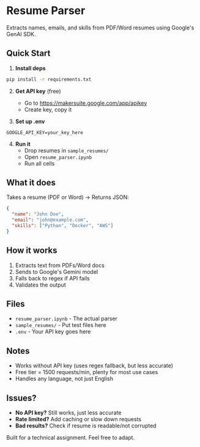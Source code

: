 # Resume Parser

Extracts names, emails, and skills from PDF/Word resumes using Google's GenAI SDK.

## Quick Start

1. **Install deps**
```bash
pip install -r requirements.txt
```

2. **Get API key** (free)
   - Go to https://makersuite.google.com/app/apikey
   - Create key, copy it

3. **Set up .env**
```
GOOGLE_API_KEY=your_key_here
```

4. **Run it**
   - Drop resumes in `sample_resumes/`
   - Open `resume_parser.ipynb`
   - Run all cells

## What it does

Takes a resume (PDF or Word) → Returns JSON:
```json
{
  "name": "John Doe",
  "email": "john@example.com", 
  "skills": ["Python", "Docker", "AWS"]
}
```

## How it works

1. Extracts text from PDFs/Word docs
2. Sends to Google's Gemini model
3. Falls back to regex if API fails
4. Validates the output

## Files

- `resume_parser.ipynb` - The actual parser
- `sample_resumes/` - Put test files here
- `.env` - Your API key goes here

## Notes

- Works without API key (uses regex fallback, but less accurate)
- Free tier = 1500 requests/min, plenty for most use cases
- Handles any language, not just English

## Issues?

- **No API key?** Still works, just less accurate
- **Rate limited?** Add caching or slow down requests
- **Bad results?** Check if resume is readable/not corrupted

Built for a technical assignment. Feel free to adapt.